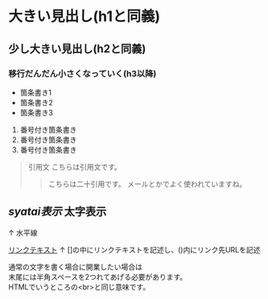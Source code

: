 # 大きい見出し(h1と同義)
## 少し大きい見出し(h2と同義)
### 移行だんだん小さくなっていく(h3以降)

- 箇条書き1
- 箇条書き2
- 箇条書き3
1. 番号付き箇条書き
1. 番号付き箇条書き
1. 番号付き箇条書き

> 引用文
> こちらは引用文です。
>> こちらは二十引用です。
>> メールとかでよく使われていますね。

*syatai表示*
**太字表示**
---
↑
水平線

[リンクテキスト](https://morijyobi.ac.jp)
↑
[]の中にリンクテキストを記述し、()内にリンク先URLを記述

通常の文字を書く場合に開業したい場合は  
末尾には半角スペースを2つれてあげる必要があります。  
HTMLでいうところの\<br>と同じ意味です。
